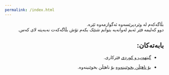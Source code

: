 ```yaml
---
permalink: /index.html
---
```


<div dir="rtl">
بڵاگەکەم لە وێردپرێسەوە ئەگوازمەوە ئێرە.
<br/>
دوو کەلیمە فێر ئەبم لەوانەیە بتوانم شتێک بکەم تۆش بڵاگەکەت نەبەیتە لای کەس.
<br/>

بابەتەکان:
- 

* [گیتهەب و کوردی](https://layik.github.io/blogku/گیتهەب) فێرکاری.

* [بۆ ناهێڵن بخوێنینەوە](https://layik.github.io/blogku/بۆ%20ناهێڵن%20بخوێنینەوە) بۆ ناهێڵن بخوێنینەوە.

</div>
